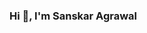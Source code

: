 ### Hi 👋, I'm Sanskar Agrawal

<!--
**Sanskar02/Sanskar02** is a ✨ _special_ ✨ repository because its `README.md` (this file) appears on your GitHub profile.

Here are some ideas to get you started:

- 🔭 I’m currently working ML Projects
- 🌱 I’m currently learning Data Science
- 💬 Ask me about DataScience,Ml,Dl
-->
